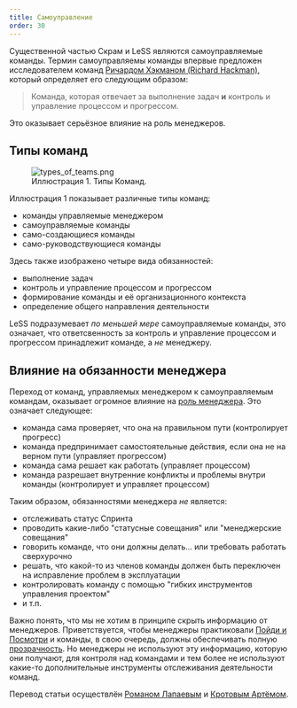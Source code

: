 ```yaml
---
title: Самоуправление
order: 30
---
```


Существенной частью Скрам и LeSS являются самоуправляемые команды. Термин самоуправляемы команды впервые предложен исследователем команд [Ричардом Хэкманом (Richard Hackman)](http://jrichardhackman.com/thinking-about-teams/), который определяет его следующим образом:

> Команда, которая отвечает за выполнение задач **и** контроль и управление процессом и прогрессом.

Это оказывает серьёзное влияние на роль менеджеров.

## Типы команд

<figure>
  <img src="/img/management/types_of_teams.png" alt="types_of_teams.png">
  <figcaption>Иллюстрация 1. Типы Команд.</figcaption>
</figure>

Иллюстрация 1 показывает различные типы команд:

* команды управляемые менеджером
* самоуправляемые команды
* само-создающиеся команды
* само-руководствующиеся команды

Здесь также изображено четыре вида обязанностей:

* выполнение задач
* контроль и управление процессом и прогрессом
* формирование команды и её организационного контекста
* определение общего направления деятельности

LeSS подразумевает *по меньшей мере* самоуправляемые команды, это означает, что ответсвенность за контроль и управление процессом и прогрессом принадлежит команде, а *не* менеджеру.

## Влияние на обязанности менеджера

Переход от команд, управляемых менеджером к самоуправляемым командам, оказывает огромное влияние на [роль менеджера](role_of_manager.html). Это означает следующее:

* команда сама проверяет, что она на правильном пути (контролирует прогресс)
* команда предпринимает самостоятельные действия, если она не на верном пути (управляет прогрессом)
* команда сама решает как работать (управляет процессом)
* команда разрешает внутренние конфликты и проблемы внутри команды (контролирует и управляет процессом)

Таким образом, обязанностями менеджера *не* является:

* отслеживать статус Спринта
* проводить какие-либо "статусные совещания" или "менеджерские совещания"
* говорить команде, что они должны делать... или требовать работать сверхурочно
* решать, что какой-то из членов команды должен быть переключен на исправление проблем в эксплуатации
* контролировать команду с помощью "гибких инструментов управления проектом"
* и т.п.

Важно понять, что мы не хотим в принципе скрыть информацию от менеджеров. Приветствуется, чтобы менеджеры практиковали [Пойди и Посмотри](go_see.html) и команды, в свою очередь, должны обеспечивать полную [прозрачность](../principles/transparency.html). Но менеджеры не используют эту информацию, которую они получают, для контроля над командами и тем более не используют какие-то дополнительные инструменты отслеживания деятельности команд.

Перевод статьи осуществлён [Романом Лапаевым](https://www.linkedin.com/in/romanlapaev) и [Кротовым Артёмом](https://www.facebook.com/artem.v.krotov).